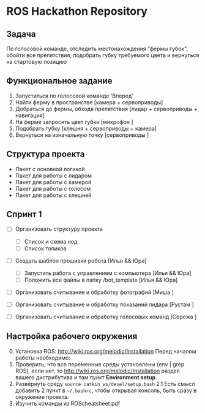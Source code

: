 # ROS Hackathon Repository

## Задача
По голосовой команде, отследить местонахождения "фермы губок", обойти все препятствия, подобрать губку требуемого цвета и вернуться на стартовую позицию

## Функциональное задание
1. Запуститься по голосовой команде 'Вперед'
2. Найти ферму в пространстве [камера + сервоприводы]
2. Добраться до фермы, обходя препятствия [лидар + сервоприводы + навигация]
3. На ферме запросить цвет губки [микрофон ]
4. Подобрать губку [клешня + сервоприводы + камера]
5. Вернуться на изначальную точку [сервоприводы ]

## Структура проекта
* Пакет с основной логикой
* Пакет для работы с лидаром
* Пакет для работы с камерой
* Пакет для работы с голосом
* Пакет для работы с клешней

## Спринт 1
- [ ] Организовать структуру проекта
	- [ ] Cписок и схема нод
	- [ ] Список топиков
- [ ] Создать шаблон прошивки робота [Илья && Юра]
	- [ ] Запустить работа с управлением с компьютера [Илья && Юра]
	- [ ] Положить все файлы в папку /bot_template [Илья && Юра]
- [ ] Организовать считывание и обработку фотографий [Миша ]
- [ ] Организовать считывание и обработку показаний лидара [Рустам ]
- [ ] Организовать считывание и обработку голосовых команд [Сережа ]


## Настройка рабочего окружения
0. Установка ROS: http://wiki.ros.org/melodic/Installation
Перед началом работы необходимо:
1. Проверить, что все переменные среды установлены (env | grep ROS), если нет, то 
  http://wiki.ros.org/melodic/Installation раздел вашего дистрибутива и там пункт **Environment setup**.
2. Развернуть среду `source catkin_ws/devel/setup.bash`
2.1 Есть смысл добавить 2 пункт в `~/.bashrc`, чтобы открывая консоль, быть сразу в окружение проекта.
3. Изучить команды из ROScheatsheet.pdf
